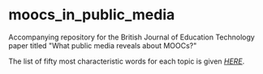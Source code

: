 moocs_in_public_media
=====================

Accompanying repository for the British Journal of Education Technology paper titled "What public media reveals about MOOCs?"

The list of fifty most characteristic words for each topic is given *[HERE](http://htmlpreview.github.io/?https://github.com/kovanovic/moocs_in_public_media/blob/master/topic_terms.html)*.
